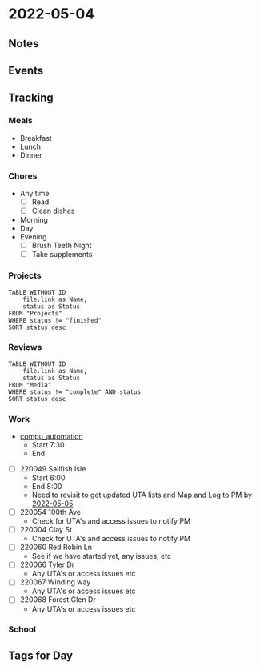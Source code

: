 # 2022-05-04
## Notes

## Events

## Tracking
### Meals
- Breakfast
- Lunch
- Dinner

### Chores
- Any time
	- [ ] Read
	- [ ] Clean dishes
- Morning
- Day
- Evening
	- [ ] Brush Teeth Night
	- [ ] Take supplements

### Projects
```dataview
TABLE WITHOUT ID
	file.link as Name,
	status as Status
FROM "Projects"
WHERE status != "finished"
SORT status desc
```

### Reviews
```dataview
TABLE WITHOUT ID
	file.link as Name,
	status as Status
FROM "Media"
WHERE status != "complete" AND status
SORT status desc
```

### Work
- [compu_automation](../Projects/compu_automation.md)
	- Start 7:30
	- End 

- [ ] 220049 Sailfish Isle
	- Start 6:00
	- End 8:00
	- Need to revisit to get updated UTA lists and Map and Log to PM by [2022-05-05](2022-05-05)
- [ ] 220054 100th Ave
	- Check for UTA's and access issues to notify PM
- [ ] 220004 Clay St
	- Check for UTA's and access issues to notify PM
- [ ] 220060 Red Robin Ln
	- See if we have started yet, any issues, etc
- [ ] 220066 Tyler Dr
	- Any UTA's or access issues etc
- [ ] 220067 Winding way
	- Any UTA's or access issues etc
- [ ] 220068 Forest Glen Dr
	- Any UTA's or access issues etc

### School

## Tags for Day
